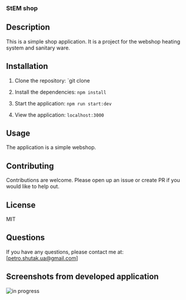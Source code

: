 ### StEM shop

## Description

This is a simple shop application. It is a project for the webshop heating
system and sanitary ware.

## Installation

1. Clone the repository: `git clone

2. Install the dependencies: `npm install`

3. Start the application: `npm run start:dev`

4. View the application: `localhost:3000`

## Usage

The application is a simple webshop.

## Contributing

Contributions are welcome. Please open up an issue or create PR if you would
like to help out.

## License

MIT

## Questions

If you have any questions, please contact me at: [petro.shutak.ua@gmail.com]

## Screenshots from developed application

![in progress](https://res.cloudinary.com/dk0rzgyzj/image/upload/v1700954352/photo_2023-11-26_01-16-42_nzzlxe.jpg)

